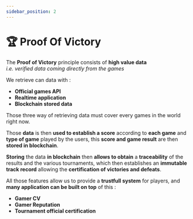 ```yaml
---
sidebar_position: 2
---
```


# 🏆 Proof Of Victory

The **Proof of Victory** principle consists of **high value data**<br/>
_i.e. verified data coming directly from the games_

We retrieve can data with :

- **Official games API**
- **Realtime application**
- **Blockchain stored data**

Those three way of retrieving data must cover every games in the world right now.

Those **data** is then **used to establish a score** according to **each game** and **type of game** played by the users, this **score and game result** are then **stored in blockchain**.

**Storing** the data **in blockchain** then **allows to obtain** a **traceability** of the results and the various tournaments, which then establishes an **immutable track record** allowing the **certification of victories and defeats**.

All those features allow us to provide a **trustfull system** for players, and **many application can be built on top** of this :

- **Gamer CV**
- **Gamer Reputation**
- **Tournament official certification**
